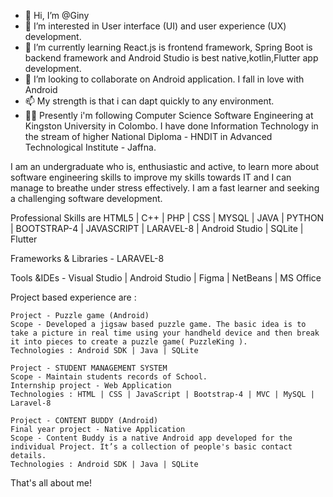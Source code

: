 - 👋 Hi, I’m @Giny 
- 👀 I’m interested in User interface (UI) and user experience (UX) development.
- 🌱 I’m currently learning React.js is frontend framework, Spring Boot is backend framework and Android Studio is best native,kotlin,Flutter app development.
- 💞️ I’m looking to collaborate on  Android application. I fall in love with Android
- 📫 My strength is that i can dapt quickly to any environment.
- 👩‍🎓 Presently i'm following Computer Science  Software Engineering at Kingston University in Colombo.
I have done Information Technology in the stream of higher National Diploma - HNDIT in Advanced Technological Institute - Jaffna. 

I am an undergraduate who is, enthusiastic and active, to learn more about software engineering skills to improve my skills towards IT and I can manage to breathe under stress effectively. 
I am a fast learner and seeking a challenging software development.


Professional Skills are HTML5  | C++  | PHP  | CSS  | MYSQL  | JAVA  | PYTHON  | BOOTSTRAP-4  | JAVASCRIPT  | LARAVEL-8  | Android Studio  | SQLite  | Flutter 

Frameworks & Libraries - LARAVEL-8 

Tools &IDEs - Visual Studio | Android Studio | Figma | NetBeans | MS Office

Project based experience are : 

    Project - Puzzle game (Android)
    Scope - Developed a jigsaw based puzzle game. The basic idea is to take a picture in real time using your handheld device and then break it into pieces to create a puzzle game( PuzzleKing ).
    Technologies : Android SDK | Java | SQLite
    
    Project - STUDENT MANAGEMENT SYSTEM
    Scope - Maintain students records of School.
    Internship project - Web Application
    Technologies : HTML | CSS | JavaScript | Bootstrap-4 | MVC | MySQL | Laravel-8
    
    Project - CONTENT BUDDY (Android)
    Final year project - Native Application
    Scope - Content Buddy is a native Android app developed for the individual Project. It’s a collection of people's basic contact details.
    Technologies : Android SDK | Java | SQLite

That's all about me!

<!---
sreeginy/sreeginy is a ✨ special ✨ repository because its `README.md` (this file) appears on your GitHub profile.
You can click the Preview link to take a look at your changes.
--->
